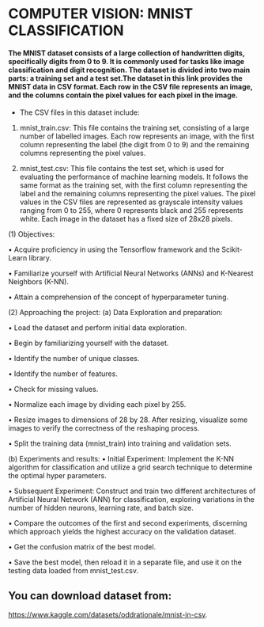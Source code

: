 # COMPUTER VISION: MNIST CLASSIFICATION


#### The MNIST dataset consists of a large collection of handwritten digits, specifically digits from 0 to 9. It is commonly used for tasks like image classification and digit recognition. The dataset is divided into two main parts: a training set and a test set.The dataset in this link provides the MNIST data in CSV format. Each row in the CSV file represents an image, and the columns contain the pixel values for each pixel in the image.

- The CSV files in this dataset include:
1. mnist_train.csv: This file contains the training set, consisting of a large number of 
labelled images. Each row represents an image, with the first column representing the 
label (the digit from 0 to 9) and the remaining columns representing the pixel values.


2. mnist_test.csv: This file contains the test set, which is used for evaluating the 
performance of machine learning models. It follows the same format as the training set, 
with the first column representing the label and the remaining columns representing the 
pixel values.
The pixel values in the CSV files are represented as grayscale intensity values ranging from 0 to 
255, where 0 represents black and 255 represents white. Each image in the dataset has a fixed 
size of 28x28 pixels.


(1) Objectives:

• Acquire proficiency in using the Tensorflow framework and the Scikit-Learn library.

• Familiarize yourself with Artificial Neural Networks (ANNs) and K-Nearest
Neighbors (K-NN).

• Attain a comprehension of the concept of hyperparameter tuning.


(2) Approaching the project:
(a) Data Exploration and preparation:

• Load the dataset and perform initial data exploration.

• Begin by familiarizing yourself with the dataset.

• Identify the number of unique classes.

• Identify the number of features.

• Check for missing values.

• Normalize each image by dividing each pixel by 255.

• Resize images to dimensions of 28 by 28. After resizing, visualize some 
images to verify the correctness of the reshaping process.

• Split the training data (mnist_train) into training and validation sets.

(b) Experiments and results:
• Initial Experiment: Implement the K-NN algorithm for classification
and utilize a grid search technique to determine the optimal hyper 
parameters.

• Subsequent Experiment: Construct and train two different architectures 
of Artificial Neural Network (ANN) for classification, exploring variations in 
the number of hidden neurons, learning rate, and batch size.

• Compare the outcomes of the first and second experiments, discerning 
which approach yields the highest accuracy on the validation dataset.

• Get the confusion matrix of the best model.

• Save the best model, then reload it in a separate file, and use it on the 
testing data loaded from mnist_test.csv.


## You can download dataset from:
https://www.kaggle.com/datasets/oddrationale/mnist-in-csv.

